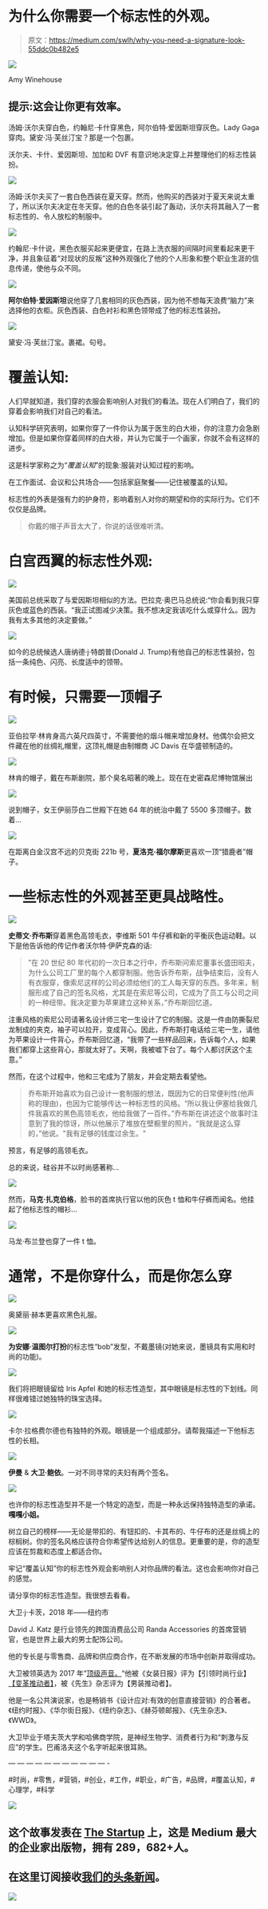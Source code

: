 # 为什么你需要一个标志性的外观。

> 原文：<https://medium.com/swlh/why-you-need-a-signature-look-55ddc0b482e5>

![](img/092164a8063943728e495afa69f5e2bf.png)

Amy Winehouse

## 提示:这会让你更有效率。

汤姆·沃尔夫穿白色，约翰尼·卡什穿黑色，阿尔伯特·爱因斯坦穿灰色。Lady Gaga 穿肉。黛安·冯·芙丝汀宝？那是一个包裹。

沃尔夫、卡什、爱因斯坦、加加和 DVF 有意识地决定穿上并整理他们的标志性装扮。

![](img/d59fc3e718cfdfc41ab19d84ba69e370.png)

汤姆·沃尔夫买了一套白色西装在夏天穿。然而，他购买的西装对于夏天来说太重了，所以沃尔夫决定在冬天穿。他的白色冬装引起了轰动，沃尔夫将其融入了一套标志性的、令人放松的制服中。

![](img/f7cfc2ae31bbb3c1e795803332cdc35f.png)

约翰尼·卡什说，黑色衣服买起来更便宜，在路上洗衣服的间隔时间里看起来更干净，并且象征着“对现状的反叛”这种外观强化了他的个人形象和整个职业生涯的信息传递，使他与众不同。

![](img/66297764fa8cbe84b83107ac5352a048.png)

**阿尔伯特·爱因斯坦**说他穿了几套相同的灰色西装，因为他不想每天浪费“脑力”来选择他的衣柜。灰色西装、白色衬衫和黑色领带成了他的标志性装扮。

![](img/5e09a65ad45b0001fed56eeba5893033.png)

黛安·冯·芙丝汀宝。裹裙。句号。

# 覆盖认知:

人们早就知道，我们穿的衣服会影响别人对我们的看法。现在人们明白了，我们的穿着会影响我们对自己的看法。

认知科学研究表明，如果你穿了一件你认为属于医生的白大褂，你的注意力会急剧增加。但是如果你穿着同样的白大褂，并认为它属于一个画家，你就不会有这样的进步。

这是科学家称之为“*覆盖认知*”的现象:服装对认知过程的影响。

在工作面试、会议和公共场合——包括家庭聚餐——记住被覆盖的认知。

标志性的外表是强有力的护身符，影响着别人对你的期望和你的实际行为。它们不仅仅是品牌。

> 你戴的帽子声音太大了，你说的话很难听清。

# 白宫西翼的标志性外观:

![](img/4d0ce85bd4177a68fd82f129c98ac7da.png)

美国前总统采取了与爱因斯坦相似的方法。巴拉克·奥巴马总统说:“你会看到我只穿灰色或蓝色的西装。“我正试图减少决策。我不想决定我该吃什么或穿什么。因为我有太多其他的决定要做。”

![](img/a594b3554bddfaf21a15c87a59e565bf.png)

如今的总统候选人唐纳德·j·特朗普(Donald J. Trump)有他自己的标志性装扮，包括一条纯色、闪亮、长度适中的领带。

# 有时候，只需要一顶帽子

![](img/b0568b37ab13df06b81112616317fdf3.png)

亚伯拉罕·林肯身高六英尺四英寸，不需要他的烟斗帽来增加身材。他偶尔会把文件藏在他的丝绸礼帽里，这顶礼帽是由制帽商 JC Davis 在华盛顿制造的。

![](img/d2e30193d294e9d48440a7ae9a374358.png)

林肯的帽子，戴在布斯剧院，那个臭名昭著的晚上。现在在史密森尼博物馆展出

![](img/5af3b2460de7c409d28202bd0a83fe6e.png)

说到帽子，女王伊丽莎白二世殿下在她 64 年的统治中戴了 5500 多顶帽子。数着…

![](img/4652e1a4339585db4c896b41b0a619fc.png)

在距离白金汉宫不远的贝克街 221b 号，**夏洛克·福尔摩斯**更喜欢一顶“猎鹿者”帽子。

# 一些标志性的外观甚至更具战略性。

![](img/49d44da2e364f632112efded05f1dd11.png)

**史蒂文·乔布斯**穿着黑色高领毛衣，李维斯 501 牛仔裤和新的平衡灰色运动鞋。以下是他告诉他的传记作者沃尔特·伊萨克森的话:

> ”在 20 世纪 80 年代初的一次日本之行中，乔布斯问索尼董事长盛田昭夫，为什么公司工厂里的每个人都穿制服。他告诉乔布斯，战争结束后，没有人有衣服穿，像索尼这样的公司必须给他们的工人每天穿的东西。多年来，制服形成了自己的签名风格，尤其是在索尼等公司，它成为了员工与公司之间的一种纽带。我决定要为苹果建立这种关系，”乔布斯回忆道。

注重风格的索尼公司请著名设计师三宅一生设计了它的制服。这是一件由防撕裂尼龙制成的夹克，袖子可以拉开，变成背心。因此，乔布斯打电话给三宅一生，请他为苹果设计一件背心，乔布斯回忆道，“我带了一些样品回来，告诉每个人，如果我们都穿上这些背心，那就太好了。天啊，我被嘘下台了。每个人都讨厌这个主意。”

然而，在这个过程中，他和三宅成为了朋友，并会定期去看望他。

> 乔布斯开始喜欢为自己设计一套制服的想法，既因为它的日常便利性(他声称的理由)，也因为它能够传达一种标志性的风格。“所以我让伊塞给我做几件我喜欢的黑色高领毛衣，他给我做了一百件。”乔布斯在讲述这个故事时注意到了我的惊讶，所以他展示了堆放在壁橱里的照片。“我就是这么穿的，”他说。"我有足够的钱度过余生。"

预言，有足够的高领毛衣。

总的来说，硅谷并不以时尚感著称…

![](img/0041c1d477029cfaef2715198edee052.png)

然而，**马克·扎克伯格**，脸书的首席执行官以他的灰色 t 恤和牛仔裤而闻名。他挂起了他标志性的帽衫…

![](img/bc263c7e6cd7991c3a9802d7f816d933.png)

马龙·布兰登也穿了一件 t 恤。

# 通常，不是你穿什么，而是你怎么穿

![](img/be360b0a1a5eb1529f0e60ea2ed225fc.png)

奥黛丽·赫本更喜欢黑色礼服。

![](img/84aa474ba1147d73f20cec39c6a25ac4.png)

**为安娜·温图尔打扮**的标志性“bob”发型，不戴墨镜(对她来说，墨镜具有实用和时尚的功能)。

![](img/a28b02f657837c70d9664e4f620e43e4.png)

我们将把眼镜留给 Iris Apfel 和她的标志性造型，其中眼镜是标志性的下划线。同样很难错过她独特的珠宝选择。

![](img/f6b5d4d2d942b489726af00135f56917.png)

卡尔·拉格费尔德也有独特的外观。眼镜是一个组成部分。请帮我描述一下他标志性的长相。

![](img/cdc2882c572f2b638edbbcb359ff9abf.png)

**伊曼** & **大卫·鲍依**。一对不同寻常的夫妇有两个签名。

![](img/b817e844f079935c536386c72ea3dd59.png)

也许你的标志性造型并不是一个特定的造型，而是一种永远保持独特造型的承诺。**嘎嘎小姐。**

树立自己的榜样——无论是带扣的、有钮扣的、卡其布的、牛仔布的还是丝绸上的棕榈树。你的签名风格应该符合你希望传达给别人的信息。更重要的是，你的造型应该在剪裁和态度上都适合你。

牢记“覆盖认知”你的标志性外观会影响别人对你品牌的看法。这也会影响你对自己的感觉。

请分享你的标志性造型。我很想去看看。

大卫·j·卡茨，2018 年——纽约市

David J. Katz 是行业领先的跨国消费品公司 Randa Accessories 的首席营销官，也是世界上最大的男士配饰公司。

他的专长是与零售商、品牌和供应商合作，在不断发展的市场中创新并取得成功。

大卫被领英选为 2017 年“[顶级声音。](https://www.linkedin.com/pulse/linkedin-top-voices-2017-must-know-people-inspiring-todays-roth)“他被《女装日报》评为【引领时尚行业】[【变革推动者】](https://www.google.com/url?sa=i&rct=j&q=&esrc=s&source=images&cd=&ved=0ahUKEwjO-M2y7ITYAhUHKiYKHcheAlkQjRwIBw&url=http%3A%2F%2Fwwd.com%2Fwwd-publications%2Fdigital-daily%2Fmondays-digital-daily-april-3-2017%2F&psig=AOvVaw1UUxt9X_VP2djw_y76zFzB&ust=1513180933315355)，被《先生》杂志评为【男装推动者】。

他是一名公共演说家，也是畅销书《设计应对:有效的创意直接营销》的合著者。《纽约时报》、《华尔街日报》、《纽约杂志》、《赫芬顿邮报》、《先生杂志》、《WWD》。

大卫毕业于塔夫茨大学和哈佛商学院，是神经生物学、消费者行为和“刺激与反应”的学生。巴甫洛夫这个名字听起来很耳熟。

— — — — — — — — — — — -

#时尚，#零售，#营销，#创业，#工作，#职业，#广告，#品牌，#覆盖认知，#心理学，#科学

![](img/731acf26f5d44fdc58d99a6388fe935d.png)

## 这个故事发表在 [The Startup](https://medium.com/swlh) 上，这是 Medium 最大的企业家出版物，拥有 289，682+人。

## 在这里订阅接收[我们的头条新闻](http://growthsupply.com/the-startup-newsletter/)。

![](img/731acf26f5d44fdc58d99a6388fe935d.png)
